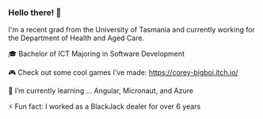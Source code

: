 ### Hello there! 👋
I'm a recent grad from the University of Tasmania and currently working for the Department of Health and Aged Care. 

🎓 Bachelor of ICT Majoring in Software Development

🎮 Check out some cool games I've made: https://corey-bigboi.itch.io/ 

🌱 I’m currently learning ... Angular, Micronaut, and Azure 

⚡ Fun fact: I worked as a BlackJack dealer for over 6 years
<!--
**coreybigboi/coreybigboi** is a ✨ _special_ ✨ repository because its `README.md` (this file) appears on your GitHub profile.

Here are some ideas to get you started:

- 🔭 I’m currently working on ...
- 🌱 I’m currently learning ...
- 👯 I’m looking to collaborate on ...
- 🤔 I’m looking for help with ...
- 💬 Ask me about ...
- 📫 How to reach me: ...
- 😄 Pronouns: ...
- ⚡ Fun fact: ...
-->

